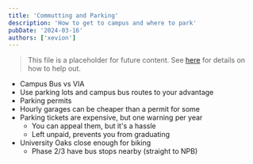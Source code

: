 ```yaml
---
title: 'Commutting and Parking'
description: 'How to get to campus and where to park'
pubDate: '2024-03-16'
authors: ['xevion']
---
```


> This file is a placeholder for future content. See [here](/contributing) for details on how to help out.

- Campus Bus vs VIA
- Use parking lots and campus bus routes to your advantage
- Parking permits
- Hourly garages can be cheaper than a permit for some
- Parking tickets are expensive, but one warning per year
    - You can appeal them, but it's a hassle
    - Left unpaid, prevents you from graduating
- University Oaks close enough for biking
    - Phase 2/3 have bus stops nearby (straight to NPB)